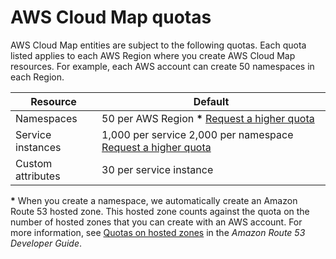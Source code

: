 # AWS Cloud Map quotas<a name="cloud-map-limits"></a>

AWS Cloud Map entities are subject to the following quotas\. Each quota listed applies to each AWS Region where you create AWS Cloud Map resources\. For example, each AWS account can create 50 namespaces in each Region\.


| Resource | Default | 
| --- | --- | 
|  Namespaces  |  50 per AWS Region **\*** [Request a higher quota](https://console.aws.amazon.com/support/home?region=us-west-2#/case/create?issueType=service-limit-increase)  | 
|  Service instances  |  1,000 per service 2,000 per namespace [Request a higher quota](https://console.aws.amazon.com/support/home?region=us-west-2#/case/create?issueType=service-limit-increase)  | 
|  Custom attributes  |  30 per service instance  | 

**\*** When you create a namespace, we automatically create an Amazon Route 53 hosted zone\. This hosted zone counts against the quota on the number of hosted zones that you can create with an AWS account\. For more information, see [Quotas on hosted zones](https://docs.aws.amazon.com/Route53/latest/DeveloperGuide/DNSLimitations.html#limits-api-entities-hosted-zones) in the *Amazon Route 53 Developer Guide*\.